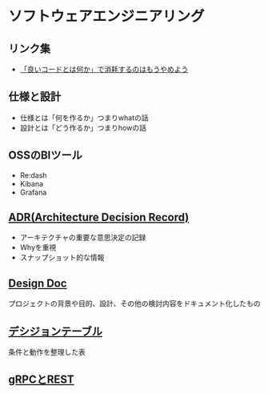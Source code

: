 # ソフトウェアエンジニアリング

## リンク集

* [「良いコードとは何か」で消耗するのはもうやめよう](https://developersblog.dmm.com/entry/2024/11/01/110000)

## 仕様と設計

* 仕様とは「何を作るか」つまりwhatの話
* 設計とは「どう作るか」つまりhowの話

## OSSのBIツール

- Re:dash
- Kibana
- Grafana

## [ADR(Architecture Decision Record)](https://docs.wantedly.dev/fields/dev-process/adr)

* アーキテクチャの重要な意思決定の記録
* Whyを重視
* スナップショット的な情報

## [Design Doc](https://engineering.mercari.com/blog/entry/20220225-design-docs-by-mercari-shops/)

プロジェクトの背景や目的、設計、その他の検討内容をドキュメント化したもの

## [デシジョンテーブル](https://www.genz.jp/column/systemtest_20/)

条件と動作を整理した表

## [gRPCとREST](https://aws.amazon.com/jp/compare/the-difference-between-grpc-and-rest/)
